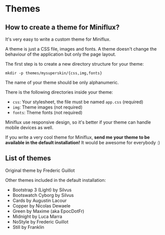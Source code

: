 Themes
======

How to create a theme for Miniflux?
-----------------------------------

It's very easy to write a custom theme for Miniflux.

A theme is just a CSS file, images and fonts.
A theme doesn't change the behaviour of the application but only the page layout.

The first step is to create a new directory structure for your theme:

    mkdir -p themes/mysuperskin/{css,img,fonts}

The name of your theme should be only alphanumeric.

There is the following directories inside your theme:

- `css`: Your stylesheet, the file must be named `app.css` (required)
- `img`: Theme images (not required)
- `fonts`: Theme fonts (not required)

Miniflux use responsive design, so it's better if your theme can handle mobile devices as well.

If you write a very cool theme for Miniflux, **send me your theme to be available in the default installation!**
It would be awesome for everybody :)

List of themes
--------------

Original theme by Frederic Guillot

Other themes included in the default installation:

- Bootstrap 3 (Light) by Silvus
- Bootswatch Cyborg by Silvus
- Cards by Augustin Lacour
- Copper by Nicolas Dewaele
- Green by Maxime (aka EpocDotFr)
- Midnight by Luca Marra
- NoStyle by Frederic Guillot
- Still by Franklin
